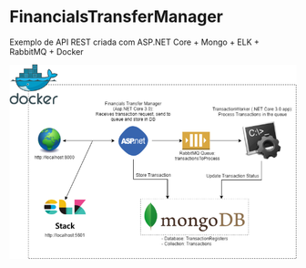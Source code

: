 # FinancialsTransferManager
Exemplo de API REST criada com ASP.NET Core + Mongo + ELK + RabbitMQ + Docker

![Arquitetura da Solução](https://github.com/osoaresvictor/FinancialsTransferManager/blob/master/Architecture%20Model.png?raw=true)
